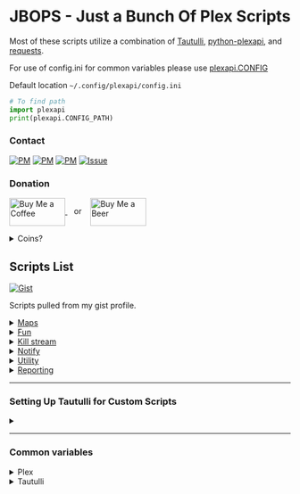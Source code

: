 
# JBOPS - Just a Bunch Of Plex Scripts


Most of these scripts utilize a combination of [Tautulli](https://github.com/Tautulli/Tautulli), [python-plexapi](https://github.com/pkkid/python-plexapi), and [requests](http://docs.python-requests.org/en/master/user/install/#install).

For use of config.ini for common variables please use [plexapi.CONFIG](http://python-plexapi.readthedocs.io/en/latest/configuration.html)

Default location `~/.config/plexapi/config.ini`
```python
# To find path
import plexapi
print(plexapi.CONFIG_PATH)
```

### Contact 
[![PM](https://img.shields.io/badge/Discord-Scripts-lightgrey.svg?colorB=7289da)](https://discord.gg/tQcWEUp) [![PM](https://img.shields.io/badge/Reddit-Message-lightgrey.svg)](https://www.reddit.com/user/Blacktwin/)  [![PM](https://img.shields.io/badge/Plex-Message-orange.svg)](https://forums.plex.tv/u/blacktwin) [![Issue](https://img.shields.io/badge/Submit-Issue-red.svg)](https://github.com/blacktwin/JBOPS/issues/new) 

### Donation
<a href="https://www.paypal.me/Adam581/1" target=blank><img src=http://imgur.com/WSVZSTW.png alt="Buy Me a Coffee" height=50 width=100 align='center'>
</a> &nbsp;&nbsp; or &nbsp;&nbsp; <a href="https://www.paypal.me/Adam581/3" target=blank><img src=http://imgur.com/gnvlm6n.jpg alt="Buy Me a Beer" height=50 width=100 align='center'></a>
 
<details>
<summary>Coins?</summary>
   <details>
    <summary>BTC:</summary>
     3FCb4F3bv1hHCJxq6HJMQiAMn883v3okdh
    </details> 
	
   <details>
    <summary>BCH:</summary> 
    qr758vkn7nv6hx0ur9m2tlv8q4qjrvg6pg3yw4kzwq 
   </details>
    
   <details>
    <summary>ETH:</summary> 
    0xa76c8EB9A4955023F0dAABfb32FCD2b460910F2b 
   </details>
    
   <details>
    <summary>LTC:</summary> 
    MCw3r6rC8jNCcUvSMSu9EqQyyvEDp8EpEf 
   </details>
</details>

## Scripts List
[![Gist](https://img.shields.io/badge/gist-Blacktwin-green.svg)](https://gist.github.com/blacktwin)   

Scripts pulled from my gist profile. 

<details>
<summary><a href="https://github.com/blacktwin/JBOPS/tree/master/maps">Maps</a></summary>

<table>
  <tr>
    <th>Example</th>
    <th>File</th>
    <th>Description</th>
  </tr>
  <tr>
    <td><a href="https://github.com/blacktwin/JBOPS/raw/master/maps/EU_map_example.PNG"><img src="https://img.shields.io/badge/Image-EU_map-blue.svg" alt=""</a>
    <a href="https://github.com/blacktwin/JBOPS/raw/master/maps/NA_map_example.PNG"><img src="https://img.shields.io/badge/Image-NA_map-blue.svg" alt=""</a>
    <a href="https://github.com/blacktwin/JBOPS/raw/master/maps/World_map_example.PNG"><img src="https://img.shields.io/badge/Image-World_map-blue.svg" alt=""</a>
    <a href="https://github.com/blacktwin/JBOPS/blob/master/maps/geojson_example.geojson"><img src="https://img.shields.io/badge/Image-geojson-blue.svg" alt=""</a></td>
    <td><a href="../master/maps/ips_to_maps.py"ips_to_maps>Maps</a></td>
    <td>Using Tautulli data, draw a map connecting Server to Clients based on IP addresses.</td>
  </tr>
</table>
</details>

<details>
<summary><a href="https://github.com/blacktwin/JBOPS/tree/master/fun">Fun</a></summary>

<table>
  <tr>
    <th>Gist</th>
    <th>File</th>
    <th>Description</th>
  </tr>
  <tr>
    <td></td>
    <td><a href="../master/fun/playlist_manager.py">playlist_manager</a></td>
    <td>Create and share playlists based on Most Popular TV/Movies from Tautulli and Aired this day in history.</td>
  </tr>
    <tr>
    <td><a href="https://gist.github.com/blacktwin/4ccb79c7d01a95176b8e88bf4890cd2b"><img src="https://img.shields.io/badge/gist-original-green.svg"></a></td>
    <td><a href="../master/fun/plexapi_haiku.py">plexapi_haiku</a></td>
    <td>Create a haiku from titles found in Plex.</td>
  </tr>
</table>
</details>


<details>
<summary><a href="https://github.com/blacktwin/JBOPS/tree/master/killstream">Kill stream</a>
</summary>
<b>
Killing streams is a Plex Pass feature. These scripts will only work for Plex Pass users.
</b>
<table>
  <tr>
    <th>Gist</th>
    <th>File</th>
    <th>Description</th>
  </tr>
  <tr>
    <td></td>
    <td><a href="../master/killstream/limiterr.py">limiterr</a></td>
    <td>Limiting Plex users by plays, watches, or total time from Tautulli..
        See killsteam section <a href="../master/killstream/limiterr_readme.md">limiterr_readme.md</a></td>
  </tr>
  <tr>
    <td></td>
    <td><a href="../master/killstream/kill_stream.py">kill_stream</a></td>
    <td>Use Conditions, Arguements, and Parameters to kill a Plex stream.
        See killsteam section <a href="../master/killstream/readme.md">readme.md</a></td>
  </tr>
  
</table>
</details>


<details>
<summary><a href="https://github.com/blacktwin/JBOPS/tree/master/notify">Notify</a></summary>

<table>
  <tr>
    <th>Gist</th>
    <th>File</th>
    <th>Description</th>
  </tr>
    <tr>
    <td></td>
    <td><a href="../master/notify/notify_delay.py">notify_delay</a></td>
    <td>Delay Notification Agent message for concurrent streams.</td>
  </tr>
  <tr>
    <td><a href="https://gist.github.com/blacktwin/e6d589a9af9bdf168717951083861e93"><img src="https://img.shields.io/badge/gist-original-green.svg"></a></td>
    <td><a href="../master/notify/find_unwatched_notify.py">find_unwatched_notify</a></td>
    <td>Find what was added TFRAME ago and not watched and notify admin using Tautulli.</td>
  </tr>
  <tr>
    <td><a href="https://gist.github.com/blacktwin/1094dcf38249f36c8d374e0cba7a86cd"><img src="https://img.shields.io/badge/gist-original-green.svg"></a></td>
    <td><a href="../master/notify/notify_added_custom.py">notify_added_custom</a></td>
    <td>Send an email with what was added to Plex in the past week using Tautulli. Email includes title (TV: Show Name: Episode Name; Movie: Movie Title), time added, image, and summary.</td>
  </tr>
  <tr>
    <td><a href="https://gist.github.com/blacktwin/099c07d8099c18a378bba6415d9253ba"><img src="https://img.shields.io/badge/gist-original-green.svg"></a></td>
    <td><a href="../master/notify/notify_fav_tv_all_movie.py">notify_fav_tv_all_movie</a></td>
    <td>Notify users of recently added episode to show that they have watched at least LIMIT times via email. Also notify users of new movies.</td>
  </tr>
  <tr>
    <td><a href="https://gist.github.com/blacktwin/a2d4b2f2c3b616f1d6da0752fecb2ae7"><img src="https://img.shields.io/badge/gist-original-green.svg"></a></td>
    <td><a href="../master/notify/notify_newip.py">notify_newip</a></td>
    <td>If a new IP is found send notification via the Email Notification Agent. Email contains User's Avatar image, link to location, IP address, and User's Email address.</td>
  </tr>
  <tr>
    <td><a href="https://gist.github.com/blacktwin/a327055da54d7feb3eef10e64a8b661a"><img src="https://img.shields.io/badge/gist-original-green.svg"></a></td>
    <td><a href="../master/notify/notify_on_added.py">notify_on_added</a></td>
    <td>Send an Email notification when a specific show is added to Plex. Add shows to list that you want notifications for.</td>
  </tr>
  <tr>
    <td><a href="https://gist.github.com/blacktwin/18960ff01c03b67a05594daa6f53660c"><img src="https://img.shields.io/badge/gist-original-green.svg"></a></td>
    <td><a href="../master/notify/notify_user_favorites.py">notify_user_favorites</a></td>
    <td>Notify users of recently added episode to show that they have watched at least LIMIT times via email.</td>
  </tr>
  <tr>
    <td><a href="https://gist.github.com/blacktwin/066c66328a795ebd6079a575e14f0b8b"><img src="https://img.shields.io/badge/gist-original-green.svg"></a></td>
    <td><a href="../master/notify/notify_user_newip.py">notify_user_newip</a></td>
    <td>Notify user that their account has been accessed by a new IP. IP is cleared to make sure notification is sent again.</td>
  </tr>
  <tr>
    <td><a href="https://gist.github.com/blacktwin/261c416dbed08291e6d12f6987d9bafa"><img src="https://img.shields.io/badge/gist-original-green.svg"></a></td>
    <td><a href="../master/notify/twitter_notify.py">twitter_notify</a></td>
    <td>Post to Twitter when TV/Movie is added to Plex. Include custom message and embed poster image. Option to tweet to TWITTER_USER if title is inside TITLE_FIND.</td>
  </tr>
</table>
</details>


<details>
<summary><a href="https://github.com/blacktwin/JBOPS/tree/master/utility">Utility</a></summary>

<table>
  <tr>
    <th>Gist</th>
    <th>File</th>
    <th>Description</th>
  </tr>
  <tr>
    <td></td>
    <td><a href="../master/utility/plex_api_parental_control.py">plex_api_parental_control</a></td>
    <td>Set as cron or task for times of allowing and not allowing user access to server. Unsharing will kill any current stream from user before unsharing.</td>
  </tr>
   <tr>
    <td></td>
    <td><a href="../master/utility/plex_api_share.py">plex_api_share</a></td>
    <td>Share or unshare libraries</td>
  </tr>
  <tr>
    <td><a href="https://gist.github.com/blacktwin/f4149c296f2d1ffd1cbd863c37bb3a3c"><img src="https://img.shields.io/badge/gist-original-green.svg"></a></td>
    <td><a href="../master/utility/bypass_auth_name.py">bypass_auth_name</a></td>
    <td>Use Tautulli to pull last IP address from user and add to List of IP addresses and networks that are allowed without auth in Plex.    </td>
  </tr>
  <tr>
    <td><a href="https://gist.github.com/blacktwin/0332f2dc9534bdf412ff3f664e9513c0"><img src="https://img.shields.io/badge/gist-original-green.svg"></a></td>
    <td><a href="../master/utility/delete_watched_TV.py">delete_watched_TV</a></td>
    <td>From a list of TV shows, check if users in a list has watched shows episodes. If all users in list have watched an episode of listed show, then delete episode.    </td>
  </tr>
  <tr>
    <td><a href="https://gist.github.com/blacktwin/76b0abf88181618af4598092dd6b0dbb"><img src="https://img.shields.io/badge/gist-original-green.svg"></a></td>
    <td><a href="../master/utility/find_plex_meta.py">find_plex_meta</a></td>
    <td>Find location of Plex metadata.    </td>
  </tr>
  <tr>
    <td><a href="https://gist.github.com/blacktwin/603d5da5b70b366e98d0d82d1aa1a470"><img src="https://img.shields.io/badge/gist-original-green.svg"></a></td>
    <td><a href="../master/utility/find_unwatched.py">find_unwatched</a></td>
    <td>Find what was added TFRAME ago and not watched using Tautulli.    </td>
  </tr>
  <tr>
    <td><a href="https://gist.github.com/blacktwin/f435aa0ccd498b0840d2407d599bf31d"><img src="https://img.shields.io/badge/gist-original-green.svg"></a></td>
    <td><a href="../master/utility/grab_gdrive_media.py">grab_gdrive_media</a></td>
    <td>Grab media (videos, pictures) from Google Drive. All videos and pictures were automatically synced from Google Photos to Google Drive. Puts media into MEDIA_TYPE/YEAR/MONTH-DAY/FILE.ext directory structure.    </td>
  </tr>
  <tr>
    <td><a href="https://gist.github.com/blacktwin/85a63ffd70c6ccb7c1faa70a8f33fc2e"><img src="https://img.shields.io/badge/gist-original-green.svg"></a></td>
    <td><a href="../master/utility/plex_api_poster_pull.py">plex_api_poster_pull</a></td>
    <td>Pull Movie and TV Show poster images from Plex.    </td>
  </tr>
  <tr>
    <td><a href="https://gist.github.com/blacktwin/17b58156f69cc52026b71fe4d5afea05"><img src="https://img.shields.io/badge/gist-original-green.svg"></a></td>
    <td><a href="../master/utility/plex_imgur_dl.py">plex_imgur_dl</a></td>
    <td>Pull poster images from Imgur and places them inside Shows root folder.    </td>
  </tr>
  <tr>
    <td><a href="https://gist.github.com/blacktwin/f10e0a1e85af00e878963b4570a99054"><img src="https://img.shields.io/badge/gist-original-green.svg"></a></td>
    <td><a href="../master/utility/plex_theme_songs.py">plex_theme_songs</a></td>
    <td>Download theme songs from Plex TV Shows.    </td>
  </tr>
  <tr>
    <td><a href="https://gist.github.com/blacktwin/45c420cbba4e18aadc8cc5090a67b9d1"><img src="https://img.shields.io/badge/gist-original-green.svg"></a></td>
    <td><a href="../master/utility/plexapi_delete_playlists.py">plexapi_delete_playlists</a></td>
    <td>Delete all playlists from Plex using PlexAPI.    </td>
  </tr>
  <tr>
    <td><a href="https://gist.github.com/blacktwin/3752a76fa0b3fc6d19e842af7b812184"><img src="https://img.shields.io/badge/gist-original-green.svg"></a></td>
    <td><a href="../master/utility/refresh_next_episode.py">refresh_next_episode</a></td>
    <td>Refresh the next episode of show once current episode is watched.    </td>
  </tr>
  <tr>
    <td><a href="https://gist.github.com/blacktwin/370ca42ee20a33fb00c8253fa9bd0de7"><img src="https://img.shields.io/badge/gist-original-green.svg"></a></td>
    <td><a href="../master/utility/remove_watched_movies.py">remove_watched_movies</a></td>
    <td>Find Movies that have been watched by a list of users. If all users have watched movie then delete.    </td>
  </tr>
  <tr>
    <td><a href="https://gist.github.com/blacktwin/2f619e62d99edcec27f680998379664c"><img src="https://img.shields.io/badge/gist-original-green.svg"></a></td>
    <td><a href="../master/utility/stream_limiter_ban_email.py">stream_limiter_ban_email</a></td>
    <td>This is indented to restrict a user to the LIMIT amount of concurrent streams. User will be warned, punished, and banned completely if violations continue.</td>
  </tr>
</table>
</details>

<details>
<summary><a href="https://github.com/blacktwin/JBOPS/tree/master/reporting">Reporting</a></summary>

<table>
  <tr>
    <th>Gist</th>
    <th>File</th>
    <th>Description</th>
  </tr>
  <tr>
    <td></td>
    <td><a href="../master/reporting/weekly_stats_reporting.py">weekly_stats_reporting</a></td>
    <td>Pull library and user statistics of last week.</td>
  </tr>
  <tr>
    <td><a href="https://gist.github.com/blacktwin/21823b3394f5b077d42495b21570b593"><img src="https://img.shields.io/badge/gist-original-green.svg"></a></td>
    <td><a href="../master/reporting/added_to_plex.py">added_to_plex</a></td>
    <td>Find when media was added between STARTFRAME and ENDFRAME to Plex through Tautulli.</td>
  </tr>
  <tr>
    <td><a href="https://gist.github.com/blacktwin/f070dff29ddbeb87973be9c0a94a1df7"><img src="https://img.shields.io/badge/gist-original-green.svg"></a></td>
    <td><a href="../master/reporting/check_play.py">check_play</a></td>
    <td>Check if user has play a file more than 3 times but has not finished watching. Hoping to catch play failures.    </td>
  </tr>
  <tr>
    <td><a href="https://gist.github.com/blacktwin/1a8933252ad1a9bc2c97395a020c144a"><img src="https://img.shields.io/badge/gist-original-green.svg"></a></td>
    <td><a href="../master/reporting/check_plex_log.py">check_plex_log</a></td>
    <td>Checking plex logs for debug code WARN and 'Failed to obtain a streaming resource for transcode of key /library/metadata/"titleID"'.    </td>
  </tr>
  <tr>
    <td><a href="https://gist.github.com/blacktwin/561c3a404754eb7b9e543867619d3251"><img src="https://img.shields.io/badge/gist-original-green.svg"></a></td>
    <td><a href="../master/reporting/drive_check.py">drive_check</a></td>
    <td>Check if drive exists. If not then notify via Tautulli notifier agent.    </td>
  </tr>
  <tr>
    <td><a href="https://gist.github.com/blacktwin/bd905d39ab71c5d7c628e27fddd1086e"><img src="https://img.shields.io/badge/gist-original-green.svg"></a></td>
    <td><a href="../master/reporting/userplays_weekly_reporting.py">userplays_weekly_reporting</a></td>
    <td>Use Tautulli to count how many plays per user occurred this week and send email via Tautulli.</td>
  </tr>

</table>
</details>

----
### Setting Up Tautulli for Custom Scripts
<details>
<summary></summary>

#### Enable API in Tautulli:

Tautulli > Settings > Web Interface > API > Enable API


#### Enabling Scripts in Tautulli:

Tautulli > Settings > Notification Agents > Add a Notification Agent > Script

#### Configuration

Tautulli > Settings > Notification Agents > New Script > Configuration:
- [ ] Set scripts location to location of your script
- [ ] Scroll down to option you want to use and select the script from the drop down menu
- [ ] Set desired Script Timeout value
- [ ] Optional - Add a description of the script for easy reference
- [ ] Save
      
#### Triggers
Tautulli > Settings > Notification Agents > New Script > Triggers:

- [ ] Check desired trigger
- [ ] Save

#### Conditions
Tautulli > Settings > Notification Agents > New Script > Conditions:

- [ ] Set desired conditions
- [ ] Save

For more information on Tautulli conditions see [here](https://github.com/Tautulli/Tautulli/wiki/Custom-Notification-Conditions)

#### Script Arguments
Tautulli > Settings > Notification Agents > New Script > Script Arguments:

- [ ] Select desired trigger
- [ ] Input desired notification parameters (List of parameters will likely be found inside script)
- [ ] Save
- [ ] Close


</details>

---
### Common variables

<details>
<summary>Plex</summary>

- [ ]  PLEX_URL - Local/Remote IP to connect to Plex ('http://localhost:32400', 'https://x.x.x.x:32412', etc.)
- [ ]  PLEX_TOKEN - [Plex](https://support.plex.tv/hc/en-us/articles/204059436-Finding-an-authentication-token-X-Plex-Token) or Tautulli Settings > Plex.tv Account > PMS Token
</details>

<details>
<summary>Tautulli</summary>

- [ ]  TAUTULLI_URL - Local/Remote IP to connect to Tautulli ('http://localhost:8181',  'https://x.x.x.x:8182', etc.)
- [ ]  TAUTULLI_APIKEY - Tautulli Settings > Access Control > Enable API - API Key
</details>
